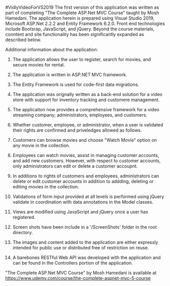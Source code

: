 #VidlyVideoForVS2019
The first version of this application was written as part of completing "The Complete ASP.Net MVC Course" taught by Mosh Hamedani.  The application herein is prepared using Visual Studio 2019, Microsoft ASP.Net 2.2.2 and Entity Framework 6.2.0.  Front end technologies include Bootsrap, JavaScript, and jQuery.  Beyond the course materials, conntent and site functionality has been significantly expanded as described below.  

Additional information about the application:

1.  The application allows the user to register, search for movies, and secure movies for rental.  

2.  The application is written in ASP.NET MVC framework.  

3.  The Entity Framework is used for code-first data migrations.  

4.  The application was orignally written as a back-end solution for a video store with support for inventory tracking and customere management.  

5.  The applicaiton now provides a comprehensive framework for a video streaming company; administrators, employees, and customers.  

6.  Whether customer, employee, or administrator, when a user is validated their rights are confirmed and priveledges allowed as follows. 

7.  Customers can browse movies and choose "Watch Movie" option on any movie in the collection.  

8.  Employees can watch movies, assist in managing customer accounts, and add new customers.  However, with respect to customer accounts, only administrators can edit or delete a customer accoupnt.  

9.  In additions to rights of customers and employees, administrators can delete or edit customer accounts in addition to addding, deleting or editing movies in the collection.  

10. Validations of form input provided at all levels is performed using jQuery validate in coordination with data annotations in the Model classes.  

11. Views are modified using JavaScript and jQuery once a user has registered.  

12.  Screen shots have been include in a '/ScreenShots' folder in the root directory.  

13.  The images and content added to the application are either expressly intended for public use or distributed free of restriction on reuse.  

14.  A barebones RESTful Web API was developed with the application and can be found in the Controllers portion of the application.  

"The Complete ASP.Net MVC Course" by Mosh Hamedani is available at https://www.udemy.com/course/the-complete-aspnet-mvc-5-course 